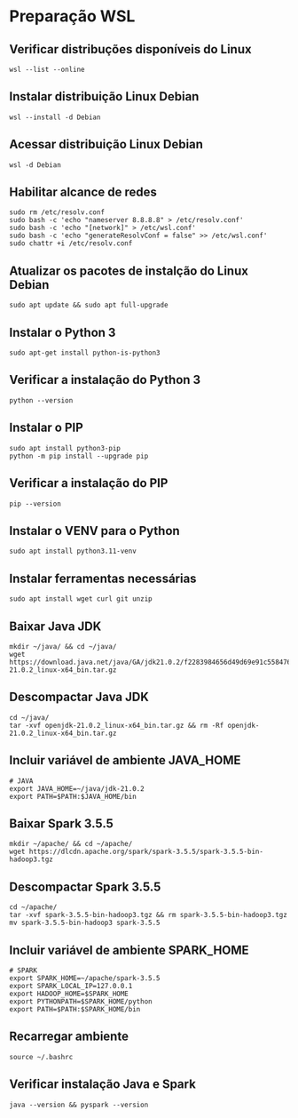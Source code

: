 # Preparação WSL

## Verificar distribuções disponíveis do Linux

```shell
wsl --list --online
```

## Instalar distribuição Linux Debian

```shell
wsl --install -d Debian
```

## Acessar distribuição Linux Debian

```shell
wsl -d Debian
```

## Habilitar alcance de redes

```shell
sudo rm /etc/resolv.conf
sudo bash -c 'echo "nameserver 8.8.8.8" > /etc/resolv.conf'
sudo bash -c 'echo "[network]" > /etc/wsl.conf'
sudo bash -c 'echo "generateResolvConf = false" >> /etc/wsl.conf'
sudo chattr +i /etc/resolv.conf
```

## Atualizar os pacotes de instalção do Linux Debian

```shell
sudo apt update && sudo apt full-upgrade
```

## Instalar o Python 3

```shell
sudo apt-get install python-is-python3 
```

## Verificar a instalação do Python 3

```shell
python --version
```

## Instalar o PIP

```shell
sudo apt install python3-pip
python -m pip install --upgrade pip
```

## Verificar a instalação do PIP

```shell
pip --version
```

## Instalar o VENV para o Python
 
```shell
sudo apt install python3.11-venv
```

## Instalar ferramentas necessárias

```shell
sudo apt install wget curl git unzip
```

## Baixar Java JDK 

```shell
mkdir ~/java/ && cd ~/java/
wget https://download.java.net/java/GA/jdk21.0.2/f2283984656d49d69e91c558476027ac/13/GPL/openjdk-21.0.2_linux-x64_bin.tar.gz
```

## Descompactar Java JDK 

```shell
cd ~/java/
tar -xvf openjdk-21.0.2_linux-x64_bin.tar.gz && rm -Rf openjdk-21.0.2_linux-x64_bin.tar.gz
```

## Incluir variável de ambiente JAVA_HOME

```shell
# JAVA
export JAVA_HOME=~/java/jdk-21.0.2
export PATH=$PATH:$JAVA_HOME/bin
```

## Baixar Spark 3.5.5

```shell
mkdir ~/apache/ && cd ~/apache/
wget https://dlcdn.apache.org/spark/spark-3.5.5/spark-3.5.5-bin-hadoop3.tgz
```

## Descompactar Spark 3.5.5

```shell
cd ~/apache/
tar -xvf spark-3.5.5-bin-hadoop3.tgz && rm spark-3.5.5-bin-hadoop3.tgz
mv spark-3.5.5-bin-hadoop3 spark-3.5.5
```

## Incluir variável de ambiente SPARK_HOME

```shell
# SPARK
export SPARK_HOME=~/apache/spark-3.5.5
export SPARK_LOCAL_IP=127.0.0.1
export HADOOP_HOME=$SPARK_HOME
export PYTHONPATH=$SPARK_HOME/python
export PATH=$PATH:$SPARK_HOME/bin
```

## Recarregar ambiente

```shell
source ~/.bashrc
```

## Verificar instalação Java e Spark

```shell
java --version && pyspark --version
```
